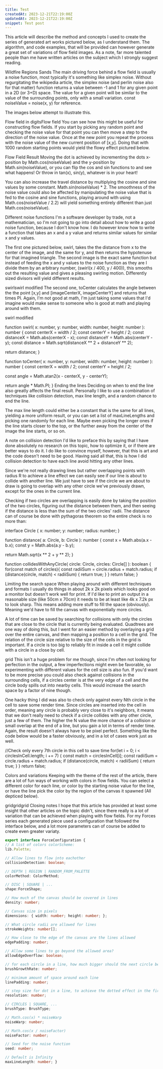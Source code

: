 ```yaml
---
title: Test
createdAt: 2023-12-21T22:19:00Z
updatedAt: 2023-12-21T22:19:00Z
snippet: Test post
---
```


This article will describe the method and concepts I used to create the series
of generated art works pictured below, as I understand them. The algorithm, and
code examples, that will be provided can however generate a great set of
variations of flow field images. As a note, far more talented people than me
have written articles on the subject which I strongly suggest reading.

Wildfire Regions Sands The main driving force behind a flow field is usually a
noise function, most typically it's something like simplex noise. Without
regurgitating the wikipedia article, the simplex noise (and perlin noise also
for that matter) function returns a value between -1 and 1 for any given point
in a 2D (or 3+D) space. The value for a given point will be similar to the value
of the surrounding points, only with a small variation. const noiseValue =
noise(x, y) for reference.

The images below attempt to illustrate this.

Flow field in digitsFlow field You can see how this might be useful for
constructing flow fields. If you start by picking any random point and checking
the noise value for that point you can then move a step to the direction of the
noise value. Once at the new point you repeat the process with the noise value
of the new current position of [x,y]. Doing that with 1000 random starting
points would yield the flowy effect pictured below.

Flow Field Result Moving the dot is achieved by incrementing the dots x-position
by Math.cos(noiseValue) and the y-position by Math.sin(noiseValue), or you can
flip the cos and sin functions to and see what happens! Or throw in tan(x),
sin(y), whatever is in your heart!

You can also increase the travel distance by multiplying the cosine and sine
values by some constant. Math.sin(noiseValue) * 2. The smoothness of the noise
value could also be affected by manipulating the noise value that is fed to the
cosine and sine functions, playing around with using Math.cos(noiseValue / 2.2)
will yield something entirely different than just Math.cos(noiseValue).

Different noise functions I'm a software developer by trade, not a
mathematician, so I'm not going to go into detail about how to write a good
noise function, because I don't know how. I do however know how to write a
function that takes an x and a y value and returns similar values for similar x
and y values.

The first one pictured below, swirl, takes the the distance from x to the center
of the image, and the same for y, and then returns the hypotenuse for that
imagined triangle. The second image is the exact same function but instead of
feeding the x and y values to the noise function as they are I divide them by an
arbitrary number, (swirl(x / 400, y / 400)), this smooths out the resulting
value and gives a pleasing swirling motion. Differently sized divisors will
yield different results.

swirlswirl modified The second one, toCenter calculates the angle between the
the point \[x,y\] and [imageCenterX, imageCenterY] and returns that times PI.
Again, I'm not good at math, I'm just taking some values that I'd imagine would
make sense to someone who is good at math and playing around with them.

swirl modified

function swirl( x: number, y: number, width: number, height: number ): number {
const centerX = width / 2; const centerY = height / 2; const distanceX =
Math.abs(centerX - x); const distanceY = Math.abs(centerY - y); const distance =
Math.sqrt(distanceX ** 2 + distanceY ** 2);

return distance; }

function toCenter( x: number, y: number, width: number, height: number ): number
{ const centerX = width / 2; const centerY = height / 2;

const angle = Math.atan2(x - centerX, y - centerY);

return angle * Math.PI; } Ending the lines Deciding on when to end the line also
greatly affects the final result. Personally I like to use a combination of
techniques like collision detection, max line length, and a random chance to end
the line.

The max line length could either be a constant that is the same for all lines,
yielding a more uniform result, or you can set a list of maxLineLengths and
picking one randomly for each line. Maybe even picking the longer ones if the
line starts closer to the top, or the further away from the center of the image
the line starts, or so on.

A note on collision detection I'd like to preface this by saying that I have
done absolutely no research on this topic, how to optimize it, or if there are
better ways to do it. I do like to convince myself, however, that this is art
and the code doesn't need to be good. Having said all that, this is how I did
collision detection to have each line avoid hitting any other lines.

Since we're not really drawing lines but rather overlapping points with radius R
to achieve a line effect we can easily see if our line is about to collide with
another line. We just have to see if the circle we are about to draw is going to
overlap with any other circle we've previously drawn, except for the ones in the
current line.

Checking if two circles are overlapping is easily done by taking the position of
the two circles, figuring out the distance between them, and then seeing if the
distance is less than the sum of the two circles' radii. The distance can of
course be done with pythagoras theorem so the entire check is no more than:

interface Circle { x: number; y: number; radius: number; }

function distance( a: Circle, b: Circle ): number { const x = Math.abs(a.x -
b.x); const y = Math.abs(a.y - b.y);

return Math.sqrt(x ** 2 + y ** 2); }

function collidesWithAnyCircle( circle: Circle, circles: Circle[] ): boolean {
for(const match of circles){ const radiiSum = circle.radius + match.radius; if
(distance(circle, match) < radiiSum) { return true; } } return false; }

Limiting the search space When playing around with different techniques and
formats I usually do things in about 2k x 2k pixels which looks good on a
monitor but doesn't work well for print. If I'd like to print an output in a
reasonable size (like 50cm x 70cm) it needs to be at least like 4k x 7.2k px to
look sharp. This means adding more stuff to fill the space (obviously). Meaning
we'd have to fill the canvas with exponentially more circles.

A lot of time can be saved by searching for collisions with only the circles
that are close to the circle that is currently being evaluated. Quadtrees are
one way of doing this, but I went for an easier method by overlaying a grid over
the entire canvas, and then mapping a position to a cell in the grid. The
relation of the circle size relative to the size of the cells in the grid is
important. If a circle is too big to reliably fit in inside a cell it might
collide with a circle in a close by cell.

grid This isn't a huge problem for me though, since I'm often not looking for
perfection in the output, a few imperfections might even be favorable, so
experimenting with different values for the cell size is also fun. If you'd want
to be more precise you could also check against collisions in the surrounding
cells, if a circles center is at the very edge of a cell and the circle body
spills out into nearby cells. This would increase the search space by a factor
of nine though.

One hacky thing I did was also to check only against every Nth circle in the
cell to save some render time. Since circles are inserted into the cell in
order, meaning any circle is probably very close to it's neighbors, it means
that we don't really need to check if a circle collides with any other circle,
just a few of them. The higher the N value the more chance of a collision or
small overlap at the end of a line, but you gain a lot in terms of render time.
Again, the result doesn't always have to be pixel perfect. Something like the
code below would be a faster obviously, and in a lot of cases work just as well.

//Check only every 7th circle in this cell to save time for(let i = 0; i <
circlesInCell.length; i += 7) { const match = circlesInCell[i]; const radiiSum =
circle.radius + match.radius; if (distance(circle, match) < radiiSum) { return
true; } } return false;

Colors and variations Keeping with the theme of the rest of the article, there
are a lot of fun ways of working with colors in flow fields. You can select a
different color for each line, or color by the starting noise value for the
line, or have the line pick the color by the region of the canvas it spawned
(All depticed below).

gridgridgrid Closing notes I hope that this article has provided at least some
insight that other articles on the topic didn't, since there really is a lot of
variation that can be achieved when playing with flow fields. For my Forces
series each generated piece used a configuration that followed the interface
below, and a lot more parameters can of course be added to create even greater
variaty.

```typescript
export interface ForceConfiguration {
// A list of colors colorScheme:
lib.Palette;

// Allow lines to flow into eachother
collisionDetection: boolean;

// DEPTH | REGION | RANDOM_FROM_PALETTE
colorMethod: ColorMethod;

// DISC | SQUARE | ...
shape:ForceShape;

// How much of the canvas should be covered in lines
density: number;

// Canvas size in pixels
dimensions: { width: number; height: number; };

// What circle radii are allowed for lines 
strokeWeights: number[];

// How close to the edge of the canvas are the lines allowed 
edgePadding: number;

// Allow some lines to go beyond the allowed area? 
allowEdgeOverflow: boolean;

// for each circle in a line, how much bigger should the next circle be? default 0
brushGrowthRate: number;

// minimum amount of space around each line
linePadding: number;

// step size for dot in a line, to achieve the dotted effect in the first images
resolution: number;

// CIRCLES | SQUARE, ... 
brushType: BrushType;

// Math.cos(x) * noiseWarp
noiseWarp: number;

// Math.cos(x / noiseFactor)
noiseFactor: number;

// Seed for the noise function
seed: number;

// Default is Infinity
maxLineLength: number; }
```
